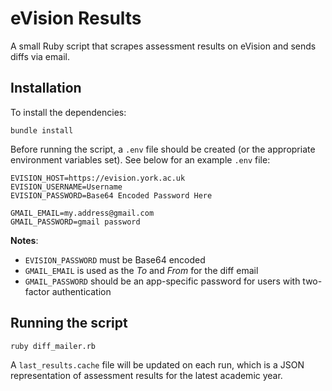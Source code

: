 # eVision Results

A small Ruby script that scrapes assessment results on eVision and sends diffs via email.

## Installation

To install the dependencies:

```
bundle install
```

Before running the script, a `.env` file should be created (or the appropriate environment variables set). See below
for an example `.env` file:

```
EVISION_HOST=https://evision.york.ac.uk
EVISION_USERNAME=Username
EVISION_PASSWORD=Base64 Encoded Password Here

GMAIL_EMAIL=my.address@gmail.com
GMAIL_PASSWORD=gmail password
```

**Notes**:

* `EVISION_PASSWORD` must be Base64 encoded
* `GMAIL_EMAIL` is used as the *To* and *From* for the diff email
* `GMAIL_PASSWORD` should be an app-specific password for users with two-factor authentication

## Running the script

```
ruby diff_mailer.rb
```

A `last_results.cache` file will be updated on each run, which is a JSON representation of assessment results for the
latest academic year.
